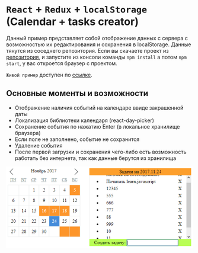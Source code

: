 # `React` + `Redux` + `localStorage` (Calendar + tasks creator)

Данный пример представляет собой отображение данных с сервера с возможностью их редактирования и сохранения в localStorage. Данные тянутся из соседнего репозитория. Если вы скачаете проект из [репозитория][repo], и запустите из консоли команды `npm install` а потом `npm start`, у вас откроется браузер с проектом.

`Живой пример` доступен по [ссылке][link01].

## Основные моменты и возможности

- Отображение наличия событий на календаре ввиде закрашенной даты
- Локализация библиотеки календаря (react-day-picker)
- Сохранение события по нажатию Enter (в локальное хранилище браузера)
- Eсли поле не заполнено, событие не сохранится
- Удаление события
- После первой загрузки и сохранения чего-либо есть возможность работать без интернета, так как данные берутся из хранилища

![preview]

[repo]: <https://github.com/topus009/regeora2>
[link01]: <https://topus009.github.io/regeora2/>
[preview]: <https://github.com/topus009/ets/blob/master/Screenshot.png>